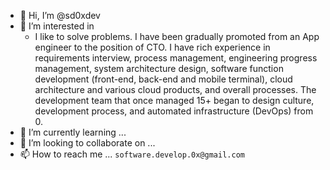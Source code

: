 - 👋 Hi, I’m @sd0xdev
- 👀 I’m interested in
  - I like to solve problems. I have been gradually promoted from an App engineer to the position of CTO. I have rich experience in requirements interview, process management, engineering progress management, system architecture design, software function development (front-end, back-end and mobile terminal), cloud architecture and various cloud products, and overall processes. The development team that once managed 15+ began to design culture, development process, and automated infrastructure (DevOps) from 0.
- 🌱 I’m currently learning ...
- 💞️ I’m looking to collaborate on ...
- 📫 How to reach me ... `software.develop.0x@gmail.com`

<!---
sd0xdev/sd0xdev is a ✨ special ✨ repository because its `README.md` (this file) appears on your GitHub profile.
You can click the Preview link to take a look at your changes.
--->
